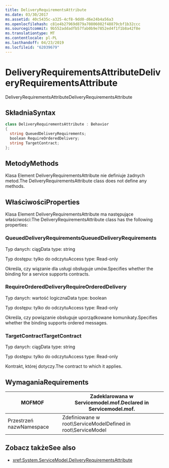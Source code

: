 ```yaml
---
title: DeliveryRequirementsAttribute
ms.date: 03/30/2017
ms.assetid: 40c5435c-a325-4cf8-9dd0-d6e24b4a56a3
ms.openlocfilehash: c81e4b27969d879a70806082f48879cbf1b32ccc
ms.sourcegitcommit: 9b552addadfb57fab0b9e7852ed4f1f1b8a42f8e
ms.translationtype: MT
ms.contentlocale: pl-PL
ms.lasthandoff: 04/23/2019
ms.locfileid: "62039679"
---
```

# <a name="deliveryrequirementsattribute"></a><span data-ttu-id="7ef2d-102">DeliveryRequirementsAttribute</span><span class="sxs-lookup"><span data-stu-id="7ef2d-102">DeliveryRequirementsAttribute</span></span>
<span data-ttu-id="7ef2d-103">DeliveryRequirementsAttribute</span><span class="sxs-lookup"><span data-stu-id="7ef2d-103">DeliveryRequirementsAttribute</span></span>  
  
## <a name="syntax"></a><span data-ttu-id="7ef2d-104">Składnia</span><span class="sxs-lookup"><span data-stu-id="7ef2d-104">Syntax</span></span>  
  
```csharp
class DeliveryRequirementsAttribute : Behavior  
{  
  string QueuedDeliveryRequirements;  
  boolean RequireOrderedDelivery;  
  string TargetContract;  
};  
```  
  
## <a name="methods"></a><span data-ttu-id="7ef2d-105">Metody</span><span class="sxs-lookup"><span data-stu-id="7ef2d-105">Methods</span></span>  
 <span data-ttu-id="7ef2d-106">Klasa Element DeliveryRequirementsAttribute nie definiuje żadnych metod.</span><span class="sxs-lookup"><span data-stu-id="7ef2d-106">The DeliveryRequirementsAttribute class does not define any methods.</span></span>  
  
## <a name="properties"></a><span data-ttu-id="7ef2d-107">Właściwości</span><span class="sxs-lookup"><span data-stu-id="7ef2d-107">Properties</span></span>  
 <span data-ttu-id="7ef2d-108">Klasa Element DeliveryRequirementsAttribute ma następujące właściwości:</span><span class="sxs-lookup"><span data-stu-id="7ef2d-108">The DeliveryRequirementsAttribute class has the following properties:</span></span>  
  
### <a name="queueddeliveryrequirements"></a><span data-ttu-id="7ef2d-109">QueuedDeliveryRequirements</span><span class="sxs-lookup"><span data-stu-id="7ef2d-109">QueuedDeliveryRequirements</span></span>  
 <span data-ttu-id="7ef2d-110">Typ danych: ciąg</span><span class="sxs-lookup"><span data-stu-id="7ef2d-110">Data type: string</span></span>  
  
 <span data-ttu-id="7ef2d-111">Typ dostępu: tylko do odczytu</span><span class="sxs-lookup"><span data-stu-id="7ef2d-111">Access type: Read-only</span></span>  
  
 <span data-ttu-id="7ef2d-112">Określa, czy wiązanie dla usługi obsługuje umów.</span><span class="sxs-lookup"><span data-stu-id="7ef2d-112">Specifies whether the binding for a service supports contracts.</span></span>  
  
### <a name="requireordereddelivery"></a><span data-ttu-id="7ef2d-113">RequireOrderedDelivery</span><span class="sxs-lookup"><span data-stu-id="7ef2d-113">RequireOrderedDelivery</span></span>  
 <span data-ttu-id="7ef2d-114">Typ danych: wartość logiczna</span><span class="sxs-lookup"><span data-stu-id="7ef2d-114">Data type: boolean</span></span>  
  
 <span data-ttu-id="7ef2d-115">Typ dostępu: tylko do odczytu</span><span class="sxs-lookup"><span data-stu-id="7ef2d-115">Access type: Read-only</span></span>  
  
 <span data-ttu-id="7ef2d-116">Określa, czy powiązanie obsługuje uporządkowane komunikaty.</span><span class="sxs-lookup"><span data-stu-id="7ef2d-116">Specifies whether the binding supports ordered messages.</span></span>  
  
### <a name="targetcontract"></a><span data-ttu-id="7ef2d-117">TargetContract</span><span class="sxs-lookup"><span data-stu-id="7ef2d-117">TargetContract</span></span>  
 <span data-ttu-id="7ef2d-118">Typ danych: ciąg</span><span class="sxs-lookup"><span data-stu-id="7ef2d-118">Data type: string</span></span>  
  
 <span data-ttu-id="7ef2d-119">Typ dostępu: tylko do odczytu</span><span class="sxs-lookup"><span data-stu-id="7ef2d-119">Access type: Read-only</span></span>  
  
 <span data-ttu-id="7ef2d-120">Kontrakt, której dotyczy.</span><span class="sxs-lookup"><span data-stu-id="7ef2d-120">The contract to which it applies.</span></span>  
  
## <a name="requirements"></a><span data-ttu-id="7ef2d-121">Wymagania</span><span class="sxs-lookup"><span data-stu-id="7ef2d-121">Requirements</span></span>  
  
|<span data-ttu-id="7ef2d-122">MOF</span><span class="sxs-lookup"><span data-stu-id="7ef2d-122">MOF</span></span>|<span data-ttu-id="7ef2d-123">Zadeklarowana w Servicemodel.mof.</span><span class="sxs-lookup"><span data-stu-id="7ef2d-123">Declared in Servicemodel.mof.</span></span>|  
|---------|-----------------------------------|  
|<span data-ttu-id="7ef2d-124">Przestrzeń nazw</span><span class="sxs-lookup"><span data-stu-id="7ef2d-124">Namespace</span></span>|<span data-ttu-id="7ef2d-125">Zdefiniowane w root\ServiceModel</span><span class="sxs-lookup"><span data-stu-id="7ef2d-125">Defined in root\ServiceModel</span></span>|  
  
## <a name="see-also"></a><span data-ttu-id="7ef2d-126">Zobacz także</span><span class="sxs-lookup"><span data-stu-id="7ef2d-126">See also</span></span>

- <xref:System.ServiceModel.DeliveryRequirementsAttribute>
